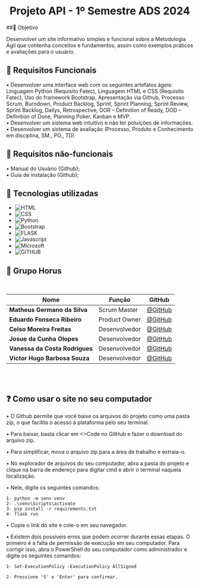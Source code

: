 <h1 align="center">Projeto API - 1º Semestre ADS 2024 </h1>

##🎯 Objetivo

Desenvolver um site informativo simples e funcional sobre a Metodologia Ágil que contenha conceitos e fundamentos, assim como exemplos práticos e avaliações para o usuário.

## 📍 Requisitos Funcionais
•	Desenvolver uma interface web com os seguintes artefatos ágeis: Linguagem Python (Requisito Fatec), Linguagem HTML e CSS (Requisito Fatec), Uso do framework Bootstrap, Apresentação via Github, Processo Scrum, Burndown, Product Backlog,  Sprint, Sprint Planning,  Sprint Review, Sprint Backlog, Dailys, Retrospective, DOR – Definition of Ready, DOD – Definition of Done, Planning Poker, Kanban e  MVP.
<br>
•	Desenvolver um sistema web intuitivo e não ter poluições de informações.
<br>
•	Desenvolver um sistema de avaliação (Processo, Produto e Conhecimento em disciplina, SM., PO., TD)


## 📍 Requisitos não-funcionais

•	Manual do Usuário (Github);
<br>
•	Guia de instalação (Github);

## 🔧 Tecnologias utilizadas

- ![HTML](https://img.shields.io/badge/HTML5-E34F26?style=for-the-badge&logo=html5&logoColor=white)
- ![CSS](https://img.shields.io/badge/CSS-239120?&style=for-the-badge&logo=css3&logoColor=white)
- ![Python](https://img.shields.io/badge/Python-14354C?style=for-the-badge&logo=python&logoColor=white)
- ![Bootstrap](https://img.shields.io/badge/Bootstrap-563D7C?style=for-the-badge&logo=bootstrap&logoColor=white) 
- ![FLASK](https://img.shields.io/badge/Flask-000000?style=for-the-badge&logo=flask&logoColor=white) 
- ![Javascript](https://img.shields.io/badge/JavaScript-F7DF1E?style=for-the-badge&logo=javascript&logoColor=black)
- ![Microsoft](https://img.shields.io/badge/Microsoft_Office-D83B01?style=for-the-badge&logo=microsoft-office&logoColor=white)
- ![GITHUB](https://img.shields.io/badge/GitHub-100000?style=for-the-badge&logo=github&logoColor=white)

## 👥 Grupo Horus

<br>

|Nome|Função|GitHub|
| -------- |-------- |-------- |
|**Matheus Germano da Silva**|Scrum Master|[@GitHub](https://github.com/m-germano)|
|**Eduardo Fonseca Ribeiro**|Product Owner|[@GitHub](https://github.com/haisper)|
|**Celso Moreira Freitas**|Desenvolvedor|[@GitHub](https://github.com/yCels)|
|**Josue da Cunha Olopes**|Desenvolvedor|[@GitHub](https://github.com/jo-olopes)|
|**Vanessa da Costa Rodrigues**|Desenvolvedor|[@GitHub](https://github.com/Doryumi)|
|**Victor Hugo Barbosa Souza**|Desenvolvedor|[@GitHub](https://github.com/victor4486)|

<br><br>

## ❓ Como usar o site no seu computador

• O Github permite que você baixe os arquivos do projeto como uma pasta zip, o que facilita o acesso à plataforma pelo seu terminal.

• Para baixar, basta clicar em <>Code no GitHub e fazer o download do arquivo zip.

• Para simplificar, mova o arquivo zip para a área de trabalho e extraia-o.

• No explorador de arquivos do seu computador, abra a pasta do projeto e clique na barra de endereço para digitar cmd e abrir o terminal naquela localização.

• Nele, digite os seguintes comandos:

```
1- python -m venv venv 
2- .\venv\Scripts\activate 
3- pip install -r requirements.txt 
4- flask run

```

• Copie o link do site e cole-o em seu navegador.

• Existem dois possíveis erros que podem ocorrer durante essas etapas. O primeiro é a falta de permissão de execução em seu computador. Para corrigir isso, abra o PowerShell do seu computador como administrador e digite os seguintes comandos:

```
1- Set-ExecutionPolicy -ExecutionPolicy AllSigned

2- Pressione 'S' e 'Enter' para confirmar.
```

